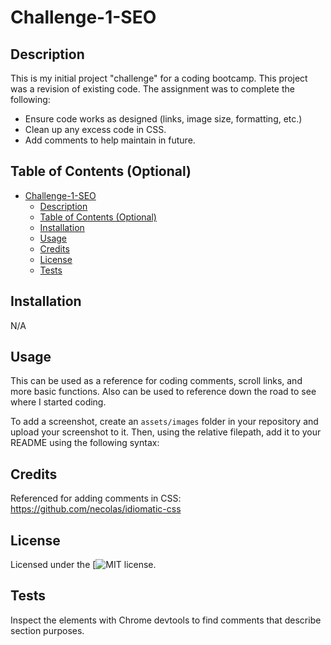 # Challenge-1-SEO
<!-- TODO: add everything here -->
<!-- TODO: remove all descriptive text!  -->
## Description

This is my initial project "challenge" for a coding bootcamp. This project was a revision of existing code. The assignment was to complete the following: 

- Ensure code works as designed (links, image size, formatting, etc.)
- Clean up any excess code in CSS. 
- Add comments to help maintain in future. 

## Table of Contents (Optional)

- [Challenge-1-SEO](#challenge-1-seo)
  - [Description](#description)
  - [Table of Contents (Optional)](#table-of-contents-optional)
  - [Installation](#installation)
  - [Usage](#usage)
  - [Credits](#credits)
  - [License](#license)
  - [Tests](#tests)

## Installation

N/A

## Usage

This can be used as a reference for coding comments, scroll links, and more basic functions. Also can be used to reference down the road to see where I started coding. 

To add a screenshot, create an `assets/images` folder in your repository and upload your screenshot to it. Then, using the relative filepath, add it to your README using the following syntax:

<!-- TODO: add screenshot 
'''md
![Horiseon screenshot](file location)
''' -->

## Credits

<!-- TODO: add references here that I used for help.  -->

Referenced for adding comments in CSS: https://github.com/necolas/idiomatic-css

## License
<!-- TODO: add personal link to license upon deployment -->
Licensed under the [![MIT](https://opensource.org/licenses/MIT) license.

## Tests

Inspect the elements with Chrome devtools to find comments that describe section purposes. 